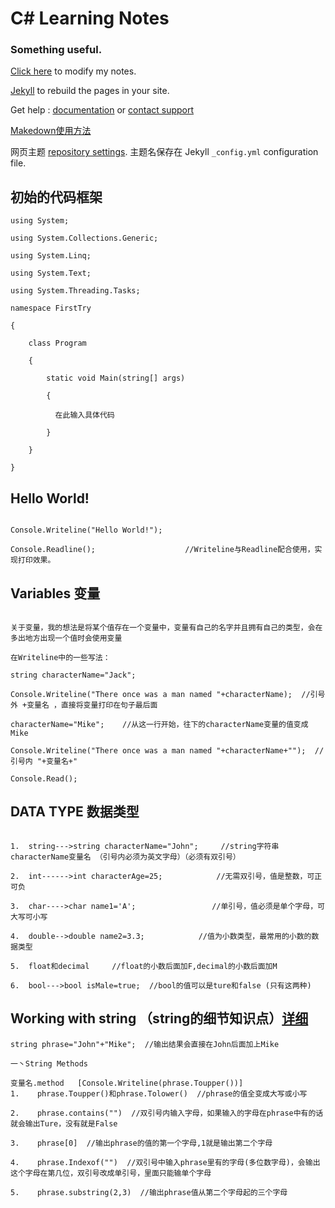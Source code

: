 # C# Learning Notes
### Something useful.
[Click here](https://github.com/ll1559681586/ll1559681586.github.io/edit/main/README.md) to modify my notes.

[Jekyll](https://jekyllrb.com/) to rebuild the pages in your site.

Get help : [documentation](https://docs.github.com/categories/github-pages-basics/) 
 or [contact support](https://support.github.com/contact)
 
 [Makedown使用方法](https://www.jianshu.com/p/191d1e21f7ed)
 
 网页主题 [repository settings](https://github.com/ll1559681586/ll1559681586.github.io/settings/pages). 主题名保存在 Jekyll `_config.yml` configuration file.
## 初始的代码框架
```makedown
using System;

using System.Collections.Generic;

using System.Linq;

using System.Text;

using System.Threading.Tasks;

namespace FirstTry 

{

    class Program
    
    {
    
        static void Main(string[] args)
        
        {
        
          在此输入具体代码

        }
        
    }
    
}
```
## Hello World!
```makedown

Console.Writeline("Hello World!");

Console.Readline();                    //Writeline与Readline配合使用，实现打印效果。

```

## Variables 变量
```makedown

关于变量，我的想法是将某个值存在一个变量中，变量有自己的名字并且拥有自己的类型，会在多出地方出现一个值时会使用变量

在Writeline中的一些写法：

string characterName="Jack";

Console.Writeline("There once was a man named "+characterName);  //引号外 +变量名 ，直接将变量打印在句子最后面

characterName="Mike";    //从这一行开始，往下的characterName变量的值变成Mike

Console.Writeline("There once was a man named "+characterName+"");  //引号内 "+变量名+"

Console.Read();

```

## DATA TYPE 数据类型
```makedown

1.  string--->string characterName="John";     //string字符串 characterName变量名 （引号内必须为英文字母）（必须有双引号）

2.  int------>int characterAge=25;            //无需双引号，值是整数，可正可负

3.  char---->char name1='A';                 //单引号，值必须是单个字母，可大写可小写

4.  double-->double name2=3.3;            //值为小数类型，最常用的小数的数据类型

5.  float和decimal     //float的小数后面加F,decimal的小数后面加M

6.  bool--->bool isMale=true;  //bool的值可以是ture和false (只有这两种)

```
## Working with string （string的细节知识点）[详细](https://docs.microsoft.com/en-us/dotnet/api/system.string?view=net-5.0#methods)
```makedown
string phrase="John"+"Mike";  //输出结果会直接在John后面加上Mike

一丶String Methods

变量名.method   [Console.Writeline(phrase.Toupper())]
1.    phrase.Toupper()和phrase.Tolower()  //phrase的值全变成大写或小写

2.    phrase.contains("")  //双引号内输入字母，如果输入的字母在phrase中有的话就会输出Ture，没有就是False

3.    phrase[0]  //输出phrase的值的第一个字母,1就是输出第二个字母

4.    phrase.Indexof("")  //双引号中输入phrase里有的字母(多位数字母)，会输出这个字母在第几位，双引号改成单引号，里面只能输单个字母  

5.    phrase.substring(2,3)  //输出phrase值从第二个字母起的三个字母






```

